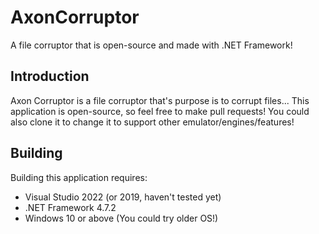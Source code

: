 # AxonCorruptor

A file corruptor that is open-source and made with .NET Framework!

## Introduction

Axon Corruptor is a file corruptor that's purpose is to corrupt files... This application is open-source, so feel free to make pull requests! You could also clone it to change it to support other emulator/engines/features!

## Building

Building this application requires:

* Visual Studio 2022 (or 2019, haven't tested yet)
* .NET Framework 4.7.2
* Windows 10 or above (You could try older OS!)
